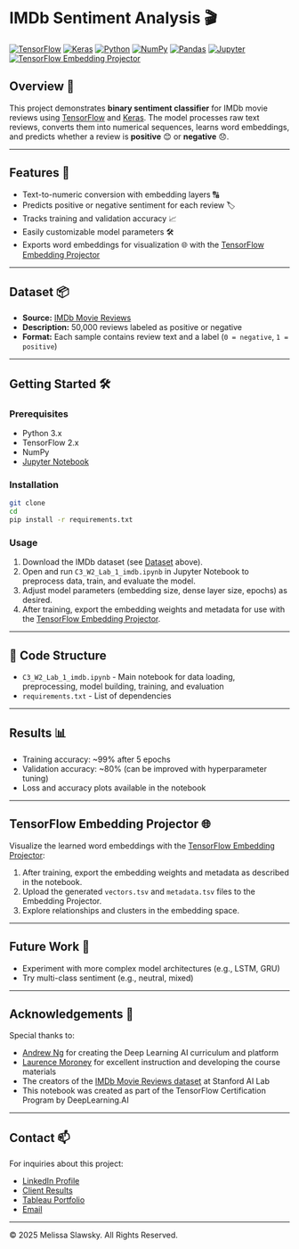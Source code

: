 # IMDb Sentiment Analysis 🎬 

[![TensorFlow](https://img.shields.io/badge/TensorFlow-2.x-blue.svg)](https://www.tensorflow.org/)
[![Keras](https://img.shields.io/badge/Keras-2.x-green.svg)](https://keras.io/)
[![Python](https://img.shields.io/badge/Python-3.6+-purple.svg)](https://www.python.org/)
[![NumPy](https://img.shields.io/badge/NumPy-1.19+-blue.svg)](https://numpy.org/)
[![Pandas](https://img.shields.io/badge/Pandas-1.1+-green.svg)](https://pandas.pydata.org/)
[![Jupyter](https://img.shields.io/badge/Jupyter-Notebook-orange.svg)](https://jupyter.org/)
[![TensorFlow Embedding Projector](https://img.shields.io/badge/Embedding%20Projector-TensorBoard-blueviolet.svg)](https://projector.tensorflow.org/)


## Overview 📖 

This project demonstrates **binary sentiment classifier** for IMDb movie reviews using [TensorFlow](https://www.tensorflow.org/) and [Keras](https://keras.io/). The model processes raw text reviews, converts them into numerical sequences, learns word embeddings, and predicts whether a review is **positive** 😊 or **negative** 😞.

---

## Features 🚀 

- Text-to-numeric conversion with embedding layers 🔠 
- Predicts positive or negative sentiment for each review 🏷️ 
- Tracks training and validation accuracy 📈 
- Easily customizable model parameters 🛠️ 
- Exports word embeddings for visualization 🌐 with the [TensorFlow Embedding Projector](https://projector.tensorflow.org/)

---

## Dataset 📦 

- **Source:** [IMDb Movie Reviews](https://ai.stanford.edu/~amaas/data/sentiment/)
- **Description:** 50,000 reviews labeled as positive or negative
- **Format:** Each sample contains review text and a label (`0 = negative`, `1 = positive`)

---

## Getting Started 🛠️ 

### Prerequisites

- Python 3.x
- TensorFlow 2.x
- NumPy
- [Jupyter Notebook](https://jupyter.org/)

### Installation

```bash
git clone 
cd 
pip install -r requirements.txt
```

### Usage

1. Download the IMDb dataset (see [Dataset](#dataset) above).
2. Open and run `C3_W2_Lab_1_imdb.ipynb` in Jupyter Notebook to preprocess data, train, and evaluate the model.
3. Adjust model parameters (embedding size, dense layer size, epochs) as desired.
4. After training, export the embedding weights and metadata for use with the [TensorFlow Embedding Projector](https://projector.tensorflow.org/).

---

## 📂 Code Structure

- `C3_W2_Lab_1_imdb.ipynb` - Main notebook for data loading, preprocessing, model building, training, and evaluation
- `requirements.txt` - List of dependencies

---

## Results 📊 

- Training accuracy: ~99% after 5 epochs
- Validation accuracy: ~80% (can be improved with hyperparameter tuning)
- Loss and accuracy plots available in the notebook

---

## TensorFlow Embedding Projector 🌐 

Visualize the learned word embeddings with the [TensorFlow Embedding Projector](https://projector.tensorflow.org/):

1. After training, export the embedding weights and metadata as described in the notebook.
2. Upload the generated `vectors.tsv` and `metadata.tsv` files to the Embedding Projector.
3. Explore relationships and clusters in the embedding space.

---

## Future Work 🌱 

- Experiment with more complex model architectures (e.g., LSTM, GRU)
- Try multi-class sentiment (e.g., neutral, mixed)

---

## Acknowledgements 🙏 

Special thanks to:
- [Andrew Ng](https://www.andrewng.org/) for creating the Deep Learning AI curriculum and platform
- [Laurence Moroney](https://twitter.com/lmoroney) for excellent instruction and developing the course materials
- The creators of the [IMDb Movie Reviews dataset](https://ai.stanford.edu/~amaas/data/sentiment/) at Stanford AI Lab
- This notebook was created as part of the TensorFlow Certification Program by DeepLearning.AI

---

## Contact 📫

For inquiries about this project:
- [LinkedIn Profile](https://www.linkedin.com/in/melissaslawsky/)
- [Client Results](https://melissaslawsky.com/portfolio/)
- [Tableau Portfolio](https://public.tableau.com/app/profile/melissa.slawsky1925/vizzes)
- [Email](mailto:melissa@melissaslawsky.com)

---

© 2025 Melissa Slawsky. All Rights Reserved.

